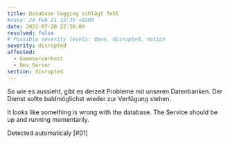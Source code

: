 ```yaml
---
title: Database logging schlägt fehl
#date: 24 Feb 21 12:35 +0200
date: 2021-07-20 22:30:00
resolved: false
# Possible severity levels: down, disrupted, notice
severity: disrupted
affected:
  - Gameserverhost
  - Dev Server
section: disrupted
---
```

So wie es aussieht, gibt es derzeit Probleme mit unseren Datenbanken.
Der Dienst sollte baldmöglichst wieder zur Verfügung stehen.

It looks like something is wrong with the database. 
The Service should be up and running momentarily. 

Detected automaticaly [#01]